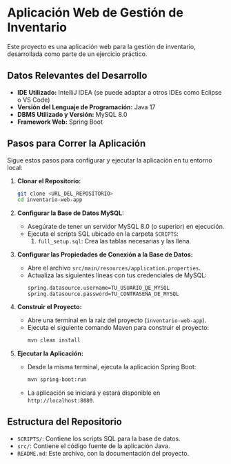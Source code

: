 # Aplicación Web de Gestión de Inventario

Este proyecto es una aplicación web para la gestión de inventario, desarrollada como parte de un ejercicio práctico.

## Datos Relevantes del Desarrollo

*   **IDE Utilizado:** IntelliJ IDEA (se puede adaptar a otros IDEs como Eclipse o VS Code)
*   **Versión del Lenguaje de Programación:** Java 17
*   **DBMS Utilizado y Versión:** MySQL 8.0
*   **Framework Web:** Spring Boot

## Pasos para Correr la Aplicación

Sigue estos pasos para configurar y ejecutar la aplicación en tu entorno local:

1.  **Clonar el Repositorio:**
    ```bash
    git clone <URL_DEL_REPOSITORIO>
    cd inventario-web-app
    ```

2.  **Configurar la Base de Datos MySQL:**
    *   Asegúrate de tener un servidor MySQL 8.0 (o superior) en ejecución.
    *   Ejecuta el scripts SQL ubicado en la carpeta `SCRIPTS`:
        1.  `full_setup.sql`: Crea las tablas necesarias y las llena.

3.  **Configurar las Propiedades de Conexión a la Base de Datos:**
    *   Abre el archivo `src/main/resources/application.properties`.
    *   Actualiza las siguientes líneas con tus credenciales de MySQL:
        ```properties
        spring.datasource.username=TU_USUARIO_DE_MYSQL
        spring.datasource.password=TU_CONTRASEÑA_DE_MYSQL
        ```

4.  **Construir el Proyecto:**
    *   Abre una terminal en la raíz del proyecto (`inventario-web-app`).
    *   Ejecuta el siguiente comando Maven para construir el proyecto:
        ```bash
        mvn clean install
        ```

5.  **Ejecutar la Aplicación:**
    *   Desde la misma terminal, ejecuta la aplicación Spring Boot:
        ```bash
        mvn spring-boot:run
        ```
    *   La aplicación se iniciará y estará disponible en `http://localhost:8080`.

## Estructura del Repositorio

*   `SCRIPTS/`: Contiene los scripts SQL para la base de datos.
*   `src/`: Contiene el código fuente de la aplicación Java.
*   `README.md`: Este archivo, con la documentación del proyecto.